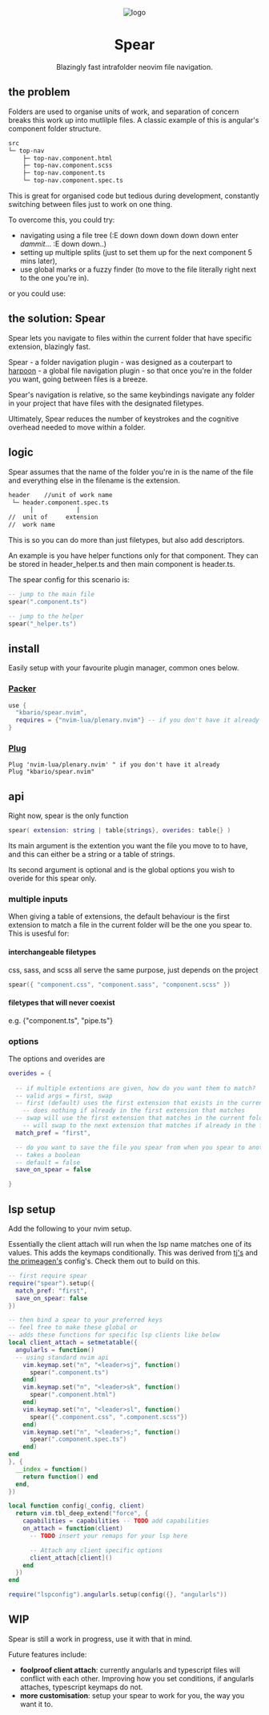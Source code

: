 <div align="center">

![logo](logo.svg)

</div>
<div align="center">

# Spear

Blazingly fast intrafolder neovim file navigation.

</div>

## the problem

Folders are used to organise units of work, and separation of concern breaks this work up into mutlilple files.
A classic example of this is angular's component folder structure.

```bash
src
└─ top-nav     
    ├─ top-nav.component.html
    ├─ top-nav.component.scss
    ├─ top-nav.component.ts
    └─ top-nav.component.spec.ts
```

This is great for organised code but tedious during development, constantly switching between files just to work on one thing.

To overcome this, you could try: 
 - navigating using a file tree (:E down down down down down enter *dammit*... :E down down..)
 - setting up multiple splits (just to set them up for the next component 5 mins later),
 - use global marks or a fuzzy finder (to move to the file literally right next to the one you're in).

or you could use:

## the solution: Spear

Spear lets you navigate to files within the current folder that have specific extension, blazingly fast. 

Spear - a folder navigation plugin - was designed as a couterpart to [harpoon](https://github.com/ThePrimeagen/harpoon) - a global file navigation plugin - so that once you're in the folder you want, going between files is a breeze.

Spear's navigation is relative, so the same keybindings navigate any folder in your project that have files with the designated filetypes.

Ultimately, Spear reduces the number of keystrokes and the cognitive overhead needed to move within a folder.

## logic

Spear assumes that the name of the folder you're in is the name of the file and 
everything else in the filename is the extension.

```bash
header    //unit of work name
 └─ header.component.spec.ts
      |            |
//  unit of     extension
//  work name
 ```

This is so you can do more than just filetypes, but also add descriptors.

An example is you have helper functions only for that component. They can be 
stored in header_helper.ts and then main component is header.ts.

The spear config for this scenario is:

```lua 
-- jump to the main file
spear(".component.ts")

-- jump to the helper
spear("_helper.ts")
```

## install

Easily setup with your favourite plugin manager, common ones below.

### [Packer](https://github.com/wbthomason/packer.nvim)
```lua 
use {
  "kbario/spear.nvim",
  requires = {"nvim-lua/plenary.nvim"} -- if you don't have it already
}
```

### [Plug](https://github.com/junegunn/vim-plug)
```vim
Plug 'nvim-lua/plenary.nvim' " if you don't have it already
Plug "kbario/spear.nvim"
```

## api

Right now, spear is the only function

```lua 
spear( extension: string | table{strings}, overides: table{} )
```

Its main argument is the extention you want the file you move to to have, 
and this can either be a string or a table of strings.

Its second argument is optional and is the global options you wish to overide for this spear only.

### multiple inputs

When giving a table of extensions, the default behaviour is the first extension 
to match a file in the current folder will be the one you spear to. This is usesful for:

#### interchangeable filetypes

css, sass, and scss all serve the same purpose, just depends on the project
```lua
spear({ "component.css", "component.sass", "component.scss" })
```

#### filetypes that will never coexist
e.g. {"component.ts", "pipe.ts"}


### options

The options and overides are

```lua
overides = {
  
  -- if multiple extentions are given, how do you want them to match?
  -- valid args = first, swap
  -- first (default) uses the first extension that exists in the current folder
    -- does nothing if already in the first extension that matches
  -- swap will use the first extension that matches in the current folder
    -- will swap to the next extension that matches if already in the first extension
  match_pref = "first",

  -- do you want to save the file you spear from when you spear to another file?
  -- takes a boolean
  -- default = false
  save_on_spear = false

}
```
## lsp setup

Add the following to your nvim setup.

Essentially the client attach will run when the lsp name matches one of its values. 
This adds the keymaps conditionally. This was derived from [tj's](https://github.com/tjdevries/config_manager/blob/master/xdg_config/nvim/lua/tj/lsp/init.lua) 
and [the primeagen's](https://github.com/ThePrimeagen/.dotfiles/blob/master/nvim/.config/nvim/after/plugin/lsp.lua) config's. Check them out to build on this.

``` lua
-- first require spear
require("spear").setup({
  match_pref: "first",
  save_on_spear: false
})

-- then bind a spear to your preferred keys
-- feel free to make these global or
-- adds these functions for specific lsp clients like below
local client_attach = setmetatable({
  angularls = function()
  -- using standard nvim api
    vim.keymap.set("n", "<leader>sj", function()
      spear(".component.ts")
    end)
    vim.keymap.set("n", "<leader>sk", function()
      spear(".component.html")
    end)
    vim.keymap.set("n", "<leader>sl", function()
      spear({".component.css", ".component.scss"})
    end)
    vim.keymap.set("n", "<leader>s;", function()
      spear(".component.spec.ts")
    end)
end
}, {
  __index = function()
    return function() end
  end,
})

local function config(_config, client)
  return vim.tbl_deep_extend("force", {
    capabilities = capabilities -- TODO add capabilities
    on_attach = function(client)
      -- TODO insert your remaps for your lsp here

      -- Attach any client specific options
      client_attach[client]()
    end
  })
end

require("lspconfig").angularls.setup(config({}, "angularls"))
```

## WIP

Spear is still a work in progress, use it with that in mind.

Future features include:

- **foolproof client attach**: currently angularls and typescript files will conflict with each other.
Improving how you set conditions, if angularls attaches, typescript keymaps do not.
- **more customisation**: setup your spear to work for you, the way you want it to.


